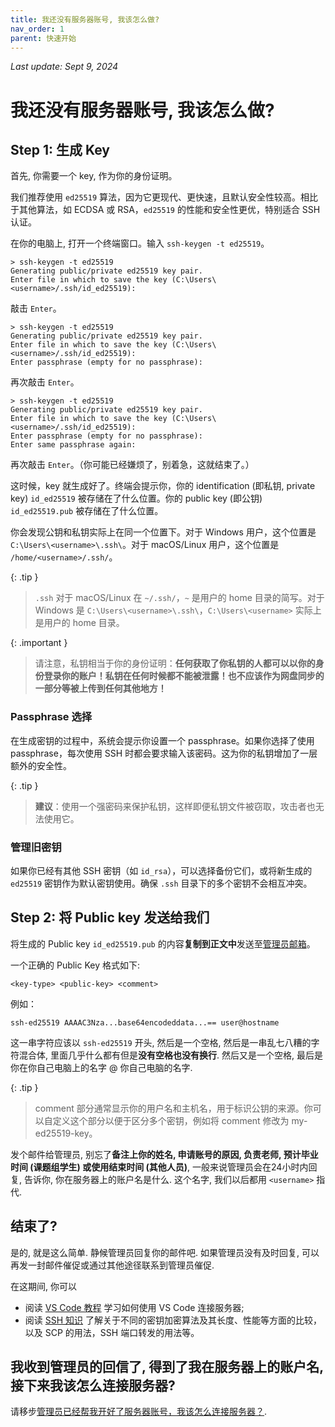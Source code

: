 ```yaml
---
title: 我还没有服务器账号, 我该怎么做?
nav_order: 1
parent: 快速开始
---
```


*Last update: Sept 9, 2024*

# 我还没有服务器账号, 我该怎么做?

## Step 1: 生成 Key

首先, 你需要一个 key, 作为你的身份证明。

我们推荐使用 `ed25519` 算法，因为它更现代、更快速，且默认安全性较高。相比于其他算法，如 ECDSA 或 RSA，`ed25519` 的性能和安全性更优，特别适合 SSH 认证。

在你的电脑上, 打开一个终端窗口。输入 `ssh-keygen -t ed25519`。

~~~text
> ssh-keygen -t ed25519
Generating public/private ed25519 key pair.
Enter file in which to save the key (C:\Users\<username>/.ssh/id_ed25519):
~~~

敲击 `Enter`。

~~~text
> ssh-keygen -t ed25519
Generating public/private ed25519 key pair.
Enter file in which to save the key (C:\Users\<username>/.ssh/id_ed25519):
Enter passphrase (empty for no passphrase):
~~~

再次敲击 `Enter`。

~~~text
> ssh-keygen -t ed25519
Generating public/private ed25519 key pair.
Enter file in which to save the key (C:\Users\<username>/.ssh/id_ed25519):
Enter passphrase (empty for no passphrase):
Enter same passphrase again:
~~~

再次敲击 `Enter`。（你可能已经嫌烦了，别着急，这就结束了。）

这时候，key 就生成好了。终端会提示你，你的 identification (即私钥, private key) `id_ed25519` 被存储在了什么位置。你的 public key (即公钥) `id_ed25519.pub` 被存储在了什么位置。

你会发现公钥和私钥实际上在同一个位置下。对于 Windows 用户，这个位置是 `C:\Users\<username>\.ssh\`。对于 macOS/Linux 用户，这个位置是 `/home/<username>/.ssh/`。

{: .tip }
> `.ssh` 对于 macOS/Linux 在 `~/.ssh/`，`~` 是用户的 home 目录的简写。对于 Windows 是 `C:\Users\<username>\.ssh\`，`C:\Users\<username>` 实际上是用户的 home 目录。

{: .important }
> 请注意，私钥相当于你的身份证明：**任何获取了你私钥的人都可以以你的身份登录你的账户！私钥在任何时候都不能被泄露！也不应该作为网盘同步的一部分等被上传到任何其他地方！**

### Passphrase 选择

在生成密钥的过程中，系统会提示你设置一个 passphrase。如果你选择了使用 passphrase，每次使用 SSH 时都会要求输入该密码。这为你的私钥增加了一层额外的安全性。

{: .tip }
> **建议**：使用一个强密码来保护私钥，这样即便私钥文件被窃取，攻击者也无法使用它。

### 管理旧密钥

如果你已经有其他 SSH 密钥（如 `id_rsa`），可以选择备份它们，或将新生成的 `ed25519` 密钥作为默认密钥使用。确保 `.ssh` 目录下的多个密钥不会相互冲突。

## Step 2: 将 Public key 发送给我们

将生成的 Public key `id_ed25519.pub` 的内容**复制到正文中**发送至[管理员邮箱](mailto:cash_admin@163.com)。

一个正确的 Public Key 格式如下:

```text
<key-type> <public-key> <comment>
```

例如：

```text
ssh-ed25519 AAAAC3Nza...base64encodeddata...== user@hostname
```

这一串字符应该以 `ssh-ed25519` 开头, 然后是一个空格, 然后是一串乱七八糟的字符混合体, 里面几乎什么都有但是**没有空格也没有换行**. 然后又是一个空格, 最后是你在你自己电脑上的名字 @ 你自己电脑的名字.

{: .tip }
> comment 部分通常显示你的用户名和主机名，用于标识公钥的来源。你可以自定义这个部分以便于区分多个密钥，例如将 comment 修改为 my-ed25519-key。

发个邮件给管理员, 别忘了**备注上你的姓名, 申请账号的原因, 负责老师, 预计毕业时间 (课题组学生) 或使用结束时间 (其他人员)**, 一般来说管理员会在24小时内回复, 告诉你, 你在服务器上的账户名是什么. 这个名字, 我们以后都用 `<username>` 指代.

## 结束了?

是的, 就是这么简单. 静候管理员回复你的邮件吧. 如果管理员没有及时回复, 可以再发一封邮件催促或通过其他途径联系到管理员催促.

在这期间, 你可以

- 阅读 [VS Code 教程](vscode) 学习如何使用 VS Code 连接服务器;
- 阅读 [SSH 知识](../knowledge/ssh) 了解关于不同的密钥加密算法及其长度、性能等方面的比较，以及 SCP 的用法，SSH 端口转发的用法等。

## 我收到管理员的回信了, 得到了我在服务器上的账户名, 接下来我该怎么连接服务器?

请移步[管理员已经帮我开好了服务器账号，我该怎么连接服务器？](how-can-i-connect).
